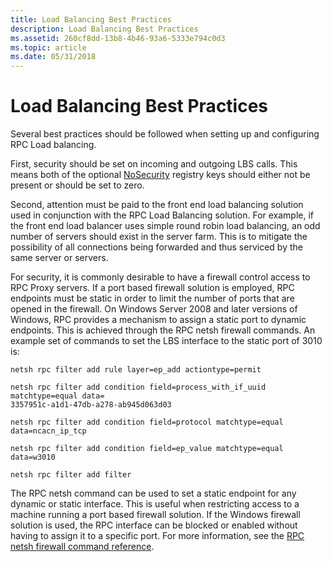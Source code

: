 ```yaml
---
title: Load Balancing Best Practices
description: Load Balancing Best Practices
ms.assetid: 260cf8dd-13b8-4b46-93a6-5333e794c0d3
ms.topic: article
ms.date: 05/31/2018
---
```


# Load Balancing Best Practices

Several best practices should be followed when setting up and configuring RPC Load balancing.

First, security should be set on incoming and outgoing LBS calls. This means both of the optional [NoSecurity](configuring-load-balancing.md) registry keys should either not be present or should be set to zero.

Second, attention must be paid to the front end load balancing solution used in conjunction with the RPC Load Balancing solution. For example, if the front end load balancer uses simple round robin load balancing, an odd number of servers should exist in the server farm. This is to mitigate the possibility of all connections being forwarded and thus serviced by the same server or servers.

For security, it is commonly desirable to have a firewall control access to RPC Proxy servers. If a port based firewall solution is employed, RPC endpoints must be static in order to limit the number of ports that are opened in the firewall. On Windows Server 2008 and later versions of Windows, RPC provides a mechanism to assign a static port to dynamic endpoints. This is achieved through the RPC netsh firewall commands. An example set of commands to set the LBS interface to the static port of 3010 is:

``` syntax
netsh rpc filter add rule layer=ep_add actiontype=permit

netsh rpc filter add condition field=process_with_if_uuid matchtype=equal data=
3357951c-a1d1-47db-a278-ab945d063d03

netsh rpc filter add condition field=protocol matchtype=equal data=ncacn_ip_tcp

netsh rpc filter add condition field=ep_value matchtype=equal data=w3010

netsh rpc filter add filter
```

The RPC netsh command can be used to set a static endpoint for any dynamic or static interface. This is useful when restricting access to a machine running a port based firewall solution. If the Windows firewall solution is used, the RPC interface can be blocked or enabled without having to assign it to a specific port. For more information, see the [RPC netsh firewall command reference](https://technet.microsoft.com/library/cc784909).

 

 




